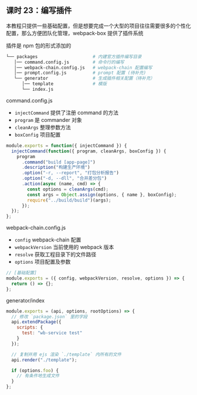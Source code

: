 ## 课时 23：编写插件

本教程只提供一些基础配置，但是想要完成一个大型的项目往往需要很多的个性化配置，那么方便团队化管理，webpack-box 提供了插件系统

插件是 npm 包的形式添加的

```bash
└── packages                     # 内建官方插件编写目录
   │── command.config.js         # 命令行的编写
   │── webpack-chain.config.js   # webpack-chain 配置编写
   │── prompt.config.js          # prompt 配置 (待补充)
   └── generator                 # 生成插件相关配置（待补充）
      │── template               # 模版
      └── index.js
```

command.config.js

- `injectCommand` 提供了注册 command 的方法
- `program` 是 commander 对象
- `cleanArgs` 整理参数方法
- `boxConfig` 项目配置

```js
module.exports = function({ injectCommand }) {
  injectCommand(function({ program, cleanArgs, boxConfig }) {
    program
      .command("build [app-page]")
      .description("构建生产环境")
      .option("-r, --report", "打包分析报告")
      .option("-d, --dll", "合并差分包")
      .action(async (name, cmd) => {
        const options = cleanArgs(cmd);
        const args = Object.assign(options, { name }, boxConfig);
        require("../build/build")(args);
      });
  });
};
```

webpack-chain.config.js

- `config` webpack-chain 配置
- `webpackVersion` 当前使用的 webpack 版本
- `resolve` 获取工程目录下的文件路径
- `options` 项目配置及参数

```js
// [基础配置]
module.exports = ({ config, webpackVersion, resolve, options }) => {
  return () => {};
};
```

generator/index

```js
module.exports = (api, options, rootOptions) => {
  // 修改 `package.json` 里的字段
  api.extendPackage({
    scripts: {
      test: "wb-service test"
    }
  });

  // 复制并用 ejs 渲染 `./template` 内所有的文件
  api.render("./template");

  if (options.foo) {
    // 有条件地生成文件
  }
};
```

